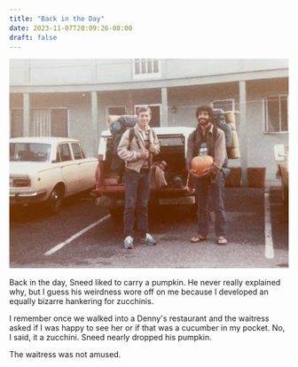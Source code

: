 ```yaml
---
title: "Back in the Day"
date: 2023-11-07T20:09:26-08:00
draft: false
---
```



<center>

![picture of covid](/images/back-in-the-day.jpg)

</center>


Back in the day, Sneed liked to carry a pumpkin. He never really
explained why, but I guess his weirdness wore off on me because I
developed an equally bizarre hankering for zucchinis.

I remember once we walked into a Denny's restaurant and the waitress
asked if I was happy to see her or if that was a cucumber in my
pocket. No, I said, it a zucchini. Sneed nearly dropped his pumpkin.

The waitress was not amused.
